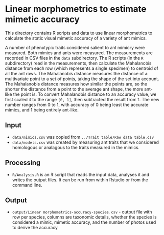 # Linear morphometrics to estimate mimetic accuracy


This directory contains R scripts and data to use linear morphometrics to
calculate the static visual mimetic accuracy of a variety of ant
mimics.

A number of phenotypic traits considered salient to ant mimicry were measured. Both mimics and ants were measured. The measurements are recorded in CSV files in the `data` subdirectory. The R scripts (in the `R` subdirectory) read in the measurements, then calculate the Mahalanobis distance  from each row (which represents a single specimen) to centroid of all the ant rows. The Mahalanobis distance measures the distance of a multivariate point to a set of points, taking the shape of the set into account. The Mahalanobis distance measures how similar the points are, so the shorter the distance from a point to the average ant shape, the more ant-like the point is. To convert Mahalanobis distance to an accuracy value, we first scaled it to the range `[0, 1]`, then subtracted the result from 1. The new number ranges from 0 to 1, with accuracy of 0 being least the  accurate mimics, and 1 being entirely ant-like.

## Input

- `data/mimics.csv` was copied from `../Trait table/Raw data table.csv`
- `data/models.csv` was created by measuring ant traits that we considered homologous or analagous to the traits measured in the mimics.

## Processing

 - `R/Analysis.R` is an R script that reads the input data, analyses it and writes the output files. It can be run from within Rstudio or from the command line.

## Output
- `output/Linear morphometrics-accuracy-species.csv` - output file with row
    per species, columns are taxonomic details, whether the species is
    considered a mimic, mimetic accuracy, and the number of photos
    used to derive the accuracy
    

